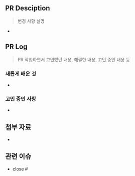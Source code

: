 ## PR Desciption

> 변경 사항 설명

- 

## PR Log

> PR 작업하면서 고민했던 내용, 해결한 내용, 고민 중인 내용 등

### 새롭게 배운 것

- 

### 고민 중인 사항

- 

## 첨부 자료

-

## 관련 이슈

- close #